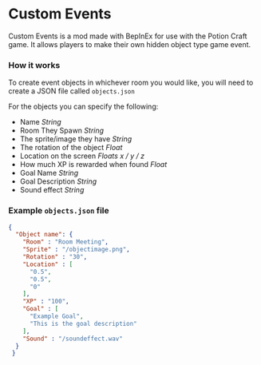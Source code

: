 
# Custom Events
Custom Events is a mod made with BepInEx for use with the Potion Craft game. It allows players to make their own hidden object type game event.

### How it works
To create event objects in whichever room you would like, you will need to create a JSON file called `objects.json`

For the objects you can specify the following:
- Name *String*
- Room They Spawn *String*
- The sprite/image they have *String*
- The rotation of the object *Float*
- Location on the screen *Floats x / y / z*
- How much XP is rewarded when found *Float*
- Goal Name *String*
- Goal Description *String*
- Sound effect *String*

### Example `objects.json` file
```json
{
  "Object name": {
    "Room" : "Room Meeting",
    "Sprite" : "/objectimage.png",
    "Rotation" : "30",
    "Location" : [ 
      "0.5",
      "0.5",
      "0" 
    ],
    "XP" : "100",
    "Goal" : [
      "Example Goal",
      "This is the goal description"
    ],
    "Sound" : "/soundeffect.wav"
  }
 }
```